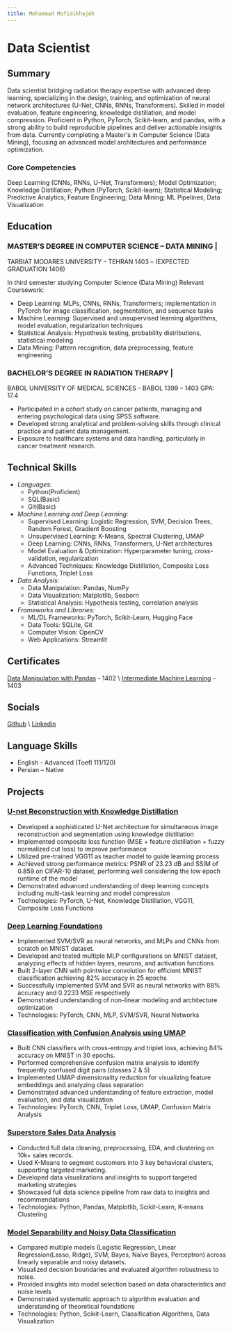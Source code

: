 ```yaml
---
title: Mohammad Mofidikhajeh
---
```


# Data Scientist

## Summary
Data scientist bridging radiation therapy expertise with advanced deep learning, specializing in the design, training, and optimization of neural network architectures (U-Net, CNNs, RNNs, Transformers). Skilled in model evaluation, feature engineering, knowledge distillation, and model compression. Proficient in Python, PyTorch, Scikit-learn, and pandas, with a strong ability to build reproducible pipelines and deliver actionable insights from data. Currently completing a Master's in Computer Science (Data Mining), focusing on advanced model architectures and performance optimization.

### Core Competencies
Deep Learning (CNNs, RNNs, U-Net, Transformers);    Model Optimization;    Knowledge Distillation;    Python (PyTorch, Scikit-learn);    Statistical Modeling;    Predictive Analytics;    Feature Engineering;    Data Mining;    ML Pipelines;    Data Visualization

## Education
### MASTER’S DEGREE IN COMPUTER SCIENCE – DATA MINING |
TARBIAT MODARES UNIVERSITY – TEHRAN
1403 – (EXPECTED GRADUATION 1406)

In third semester studying Computer Science (Data Mining)
Relevant Coursework:
+	Deep Learning: MLPs, CNNs, RNNs, Transformers; implementation in PyTorch for image classification, segmentation, and sequence tasks
+	Machine Learning: Supervised and unsupervised learning algorithms, model evaluation, regularization techniques
+	Statistical Analysis: Hypothesis testing, probability distributions, statistical modeling
+	Data Mining: Pattern recognition, data preprocessing, feature engineering

### BACHELOR’S DEGREE IN RADIATION THERAPY |
BABOL UNIVERSITY OF MEDICAL SCIENCES - BABOL
1399 – 1403		GPA: 17.4
+	Participated in a cohort study on cancer patients, managing and entering psychological data using SPSS software.
+	Developed strong analytical and problem-solving skills through clinical practice and patient data management.
+	Exposure to healthcare systems and data handling, particularly in cancer treatment research.

## Technical Skills
* _Languages:_
  - Python(Proficient)
  - SQL(Basic)
  - Git(Basic)
* _Machine Learning and Deep Learning:_
  - Supervised Learning: Logistic Regression, SVM, Decision Trees, Random Forest, Gradient Boosting
  - Unsupervised Learning: K-Means, Spectral Clustering, UMAP
  - Deep Learning: CNNs, RNNs, Transformers, U-Net architectures
  - Model Evaluation & Optimization: Hyperparameter tuning, cross-validation, regularization
  - Advanced Techniques: Knowledge Distillation, Composite Loss Functions, Triplet Loss
* _Data Analysis:_
  - Data Manipulation: Pandas, NumPy
  - Data Visualization: Matplotlib, Seaborn
  - Statistical Analysis: Hypothesis testing, correlation analysis
* _Frameworks and Libraries:_
  - ML/DL Frameworks: PyTorch, Scikit-Learn, Hugging Face
  - Data Tools: SQLite, Git
  - Computer Vision: OpenCV
  - Web Applications: Streamlit

## Certificates
[Data Manipulation with Pandas](https://www.kaggle.com/learn/certification/mmofidi/pandas) - 1402 \\ 
[Intermediate Machine Learning](https://www.kaggle.com/learn/certification/mmofidi/intermediate-machine-learning) - 1403

## Socials
[Github](https://github.com/MMofidikhajeh) \\ 
[Linkedin](https://www.linkedin.com/in/mohammad-mofidikhajeh)

## Language Skills
+ English - Advanced (Toefl 111/120)
+ Persian – Native

## Projects
### [U-net Reconstruction with Knowledge Distillation](https://github.com/MMofidikhajeh/Unet_Reconstruction_Knowledge_Distillation)
+	Developed a sophisticated U-Net architecture for simultaneous image reconstruction and segmentation using knowledge distillation
+	Implemented composite loss function (MSE + feature distillation + fuzzy normalized cut loss) to improve performance
+	Utilized pre-trained VGG11 as teacher model to guide learning process
+	Achieved strong performance metrics: PSNR of 23.23 dB and SSIM of 0.859 on CIFAR-10 dataset, performing well considering the low epoch runtime of the model
+	Demonstrated advanced understanding of deep learning concepts including multi-task learning and model compression
+	Technologies: PyTorch, U-Net, Knowledge Distillation, VGG11, Composite Loss Functions

### [Deep Learning Foundations](https://github.com/MMofidikhajeh/Deep_Learning_Foundations)
+	Implemented SVM/SVR as neural networks, and MLPs and CNNs from scratch on MNIST dataset.
+	Developed and tested multiple MLP configurations on MNIST dataset, analyzing effects of hidden layers, neurons, and activation functions
+	Built 2-layer CNN with pointwise convolution for efficient MNIST classification achieving 82% accuracy in 25 epochs
+	Successfully implemented SVM and SVR as neural networks with 88% accuracy and 0.2233 MSE respectively
+	Demonstrated understanding of non-linear modeling and architecture optimization
+	Technologies: PyTorch, CNN, MLP, SVM/SVR, Neural Networks

### [Classification with Confusion Analysis using UMAP](https://github.com/MMofidikhajeh/Confusion_Triplet_Umap)
+	Built CNN classifiers with cross-entropy and triplet loss, achieving 84% accuracy on MNIST in 30 epochs.
+	Performed comprehensive confusion matrix analysis to identify frequently confused digit pairs (classes 2 & 5)
+	Implemented UMAP dimensionality reduction for visualizing feature embeddings and analyzing class separation
+	Demonstrated advanced understanding of feature extraction, model evaluation, and data visualization
+	Technologies: PyTorch, CNN, Triplet Loss, UMAP, Confusion Matrix Analysis

### [Superstore Sales Data Analysis](https://github.com/MMofidikhajeh/Superstore_Analysis)
+	Conducted full data cleaning, preprocessing, EDA, and clustering on 10k+ sales records.
+	Used K-Means to segment customers into 3 key behavioral clusters, supporting targeted marketing.
+	Developed data visualizations and insights to support targeted marketing strategies
+	Showcased full data science pipeline from raw data to insights and recommendations
+	Technologies: Python, Pandas, Matplotlib, Scikit-Learn, K-means Clustering

### [Model Separability and Noisy Data Classification](https://github.com/MMofidikhajeh/LinSep_Noise_Classify_Test)
+	Compared multiple models (Logistic Regression, Linear Regression(Lasso, Ridge),  SVM, Bayes, Naïve Bayes, Perceptron) across linearly separable and noisy datasets.
+	Visualized decision boundaries and evaluated algorithm robustness to noise. 
+	Provided insights into model selection based on data characteristics and noise levels
+	Demonstrated systematic approach to algorithm evaluation and understanding of theoretical foundations
+	Technologies: Python, Scikit-Learn, Classification Algorithms, Data Visualization
